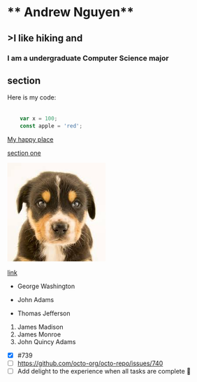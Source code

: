 #	** Andrew Nguyen**

## >I like hiking and 

### I am a undergraduate Computer Science major

## section
Here is my code: 
````Javascript

    var x = 100;
    const apple = 'red';
````
[My happy place](https://www.youtube.com)

[section one](#section)

![dog](dog.gif)

[link](another.md)

- George Washington
* John Adams
+ Thomas Jefferson

1. James Madison
2. James Monroe
3. John Quincy Adams

- [x] #739
- [ ] https://github.com/octo-org/octo-repo/issues/740
- [ ] Add delight to the experience when all tasks are complete :tada: